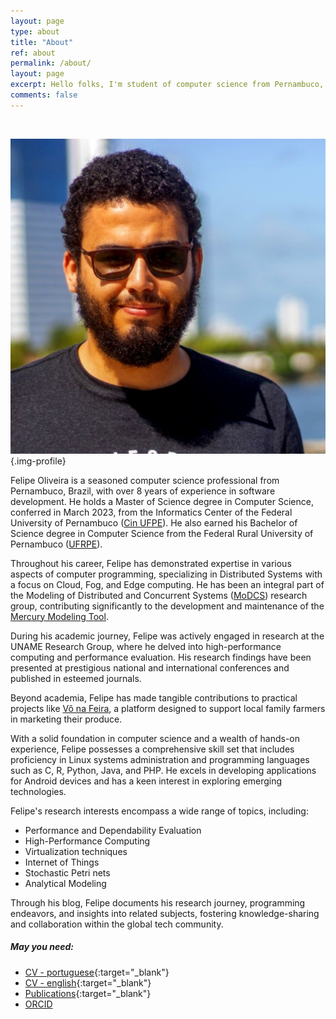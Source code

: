 ```yaml
---
layout: page
type: about
title: "About"
ref: about
permalink: /about/
layout: page
excerpt: Hello folks, I'm student of computer science from Pernambuco, Brazil. This blog is for documentation about my research journey,  programming and related.
comments: false
---
```

<br/>

![Avatar](/assets/images/avatar.jpg){.img-profile}

Felipe Oliveira is a seasoned computer science professional from Pernambuco, Brazil, with over 8 years of experience in software development. He holds a Master of Science degree in Computer Science, conferred in March 2023, from the Informatics Center of the Federal University of Pernambuco ([Cin UFPE](https://www.cin.ufpe.br)). He also earned his Bachelor of Science degree in Computer Science from the Federal Rural University of Pernambuco ([UFRPE](http://www.ufrpe.br/)).

Throughout his career, Felipe has demonstrated expertise in various aspects of computer programming, specializing in Distributed Systems with a focus on Cloud, Fog, and Edge computing. He has been an integral part of the Modeling of Distributed and Concurrent Systems ([MoDCS](http://www.modcs.org/)) research group, contributing significantly to the development and maintenance of the [Mercury Modeling Tool](http://www.modcs.org/?p=2264).

During his academic journey, Felipe was actively engaged in research at the UNAME Research Group, where he delved into high-performance computing and performance evaluation. His research findings have been presented at prestigious national and international conferences and published in esteemed journals.

Beyond academia, Felipe has made tangible contributions to practical projects like [Vô na Feira](http://app.uag.ufrpe.br/vonafeira/), a platform designed to support local family farmers in marketing their produce.

With a solid foundation in computer science and a wealth of hands-on experience, Felipe possesses a comprehensive skill set that includes proficiency in Linux systems administration and programming languages such as C, R, Python, Java, and PHP. He excels in developing applications for Android devices and has a keen interest in exploring emerging technologies.

Felipe's research interests encompass a wide range of topics, including:
- Performance and Dependability Evaluation
- High-Performance Computing
- Virtualization techniques
- Internet of Things
- Stochastic Petri nets
- Analytical Modeling

Through his blog, Felipe documents his research journey, programming endeavors, and insights into related subjects, fostering knowledge-sharing and collaboration within the global tech community.


##### May you need:

- [CV - portuguese](http://lattes.cnpq.br/5171703682108065){:target="_blank"}
- [CV - english](http://buscatextual.cnpq.br/buscatextual/visualizacv.do?id=K4338903Z2&idiomaExibicao=2){:target="_blank"}
- [Publications](https://scholar.google.com/citations?user=HQJPq-8AAAAJ&hl=en){:target="_blank"}
- [ORCID](https://orcid.org/0000-0002-0282-6717)

